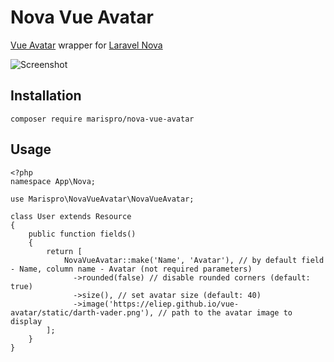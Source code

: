 # Nova Vue Avatar

[Vue Avatar](https://eliep.github.io/vue-avatar/) wrapper for [Laravel Nova](https://nova.laravel.com/)

![Screenshot](https://maris.pro/img/github/nova-vue-avatars.png "Preview")

## Installation

`composer require marispro/nova-vue-avatar`

## Usage

```
<?php
namespace App\Nova;

use Marispro\NovaVueAvatar\NovaVueAvatar;

class User extends Resource
{
    public function fields()
    {
        return [
            NovaVueAvatar::make('Name', 'Avatar'), // by default field - Name, column name - Avatar (not required parameters)
              ->rounded(false) // disable rounded corners (default: true)
              ->size(), // set avatar size (default: 40)
              ->image('https://eliep.github.io/vue-avatar/static/darth-vader.png'), // path to the avatar image to display
        ];
    }
}
```
